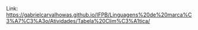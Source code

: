 Link: https://gabrielcarvalhowas.github.io/IFPB/Linguagens%20de%20marca%C3%A7%C3%A3o/Atividades/Tabela%20Clim%C3%A1tica/
